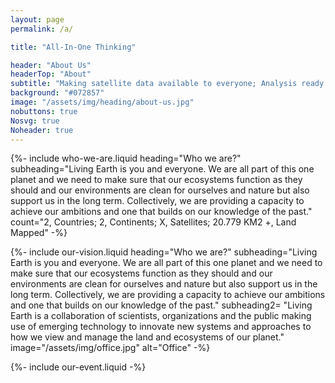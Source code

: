 ```yaml
---
layout: page
permalink: /a/

title: "All-In-One Thinking"

header: "About Us"
headerTop: "About"
subtitle: "Making satellite data available to everyone; Analysis ready outputs; Opensource collaboration"
background: "#072857"
image: "/assets/img/heading/about-us.jpg"
nobuttons: true
Nosvg: true
Noheader: true
---
```


{%-
include who-we-are.liquid
heading="Who we are?"
subheading="Living Earth is you and everyone. We are all part of this one planet and we need to make sure that our ecosystems function as they should and our environments are clean for ourselves and nature but also support us in the long term. Collectively, we are providing a capacity to achieve our ambitions and one that builds on our knowledge of the past."
count="2, Countries; 2, Continents; X, Satellites; 20.779 KM2 +, Land Mapped"
-%}

{%-
include our-vision.liquid
heading="Who we are?"
subheading="Living Earth is you and everyone. We are all part of this one planet and we need to make sure that our ecosystems function as they should and our environments are clean for ourselves and nature but also support us in the long term. Collectively, we are providing a capacity to achieve our ambitions and one that builds on our knowledge of the past."
subheading2= "Living Earth is a collaboration of scientists, organizations and the public making use of emerging technology to innovate new systems and approaches to how we view and manage the land and ecosystems of our planet.​"
image="/assets/img/office.jpg" alt="Office"
-%}


{%-
include our-event.liquid
-%}


